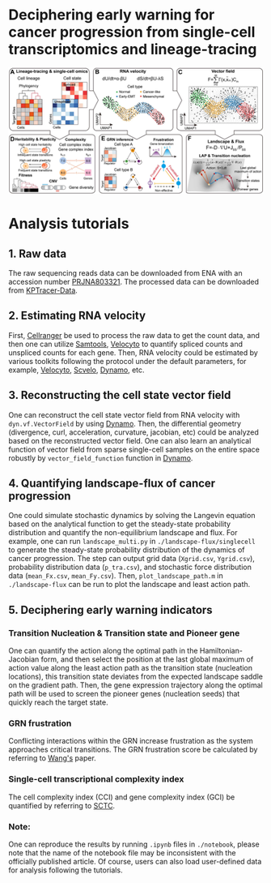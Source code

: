 # Deciphering early warning for cancer progression from single-cell transcriptomics and lineage-tracing
![image](https://github.com/Zhu-1998/Cancer/blob/main/abstract.jpg)

# Analysis tutorials
## 1. Raw data
The raw sequencing reads data can be downloaded from ENA with an accession number [PRJNA803321](https://www.ebi.ac.uk/ena/browser/view/PRJNA803321). The processed data can be downloaded from [KPTracer-Data](https://zenodo.org/records/5847462).

## 2. Estimating RNA velocity
First, [Cellranger](https://github.com/10XGenomics/cellranger) be used to process the raw data to get the count data, and then one can utilize [Samtools](https://github.com/samtools/samtools), [Velocyto](https://github.com/velocyto-team/velocyto.py) to quantify spliced counts and unspliced counts for each gene. Then, RNA velocity could be estimated by various toolkits following the protocol under the default parameters, for example, [Velocyto](https://github.com/velocyto-team/velocyto.py), [Scvelo](https://github.com/theislab/scvelo), [Dynamo](https://github.com/aristoteleo/dynamo-release), etc. 

## 3. Reconstructing the cell state vector field
One can reconstruct the cell state vector field from RNA velocity with `dyn.vf.VectorField` by using [Dynamo](https://github.com/aristoteleo/dynamo-release). Then, the differential geometry (divergence, curl, acceleration, curvature, jacobian, etc) could be analyzed based on the reconstructed vector field. One can also learn an analytical function of vector field from sparse single-cell samples on the entire space robustly by `vector_field_function` function in [Dynamo](https://github.com/aristoteleo/dynamo-release).

## 4. Quantifying landscape-flux of cancer progression
One could simulate stochastic dynamics by solving the Langevin equation based on the analytical function to get the steady-state probability distribution and quantify the non-equilibrium landscape and flux. 
For example, one can run `landscape_multi.py` in `./landscape-flux/singlecell` to generate the steady-state probability distribution of the dynamics of cancer progression. The step can output grid data (`Xgrid.csv`, `Ygrid.csv`), probability distribution data (`p_tra.csv`), and stochastic force distribution data (`mean_Fx.csv`, `mean_Fy.csv`). Then, `plot_landscape_path.m` in `./landscape-flux` can be run to plot the landscape and least action path.

## 5. Deciphering early warning indicators
### Transition Nucleation & Transition state and Pioneer gene
One can quantify the action along the optimal path in the Hamiltonian-Jacobian form, and then select the position at the last global maximum of action value along the least action path as the transition state (nucleation locations), this transition state deviates from the expected landscape saddle on the gradient path. Then, the gene expression trajectory along the optimal path will be used to screen the pioneer genes (nucleation seeds) that quickly reach the target state.

### GRN frustration
Conflicting interactions within the GRN increase frustration as the system approaches critical transitions. The GRN frustration score be calculated by referring to [Wang's](https://doi.org/10.1103/PRXLife.2.043009) paper.

### Single-cell transcriptional complexity index
The cell complexity index (CCI) and gene complexity index (GCI) be quantified by referring to [SCTC](https://github.com/hailinphysics/sctc).

### Note: 
One can reproduce the results by running `.ipynb` files in `./notebook`, please note that the name of the notebook file may be inconsistent with the officially published article. Of course, users can also load user-defined data for analysis following the tutorials.

